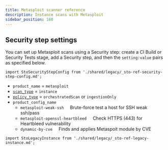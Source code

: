 ```yaml
---
title: Metasploit scanner reference
description: Instance scans with Metasploit
sidebar_position: 160
---
```



## Security step settings

You can set up Metasploit scans using a Security step: create a CI Build or Security Tests stage, add a Security step, and then the `setting:value` pairs as specified below.

<!-- SECURITY STEP CONFIG DBOX --------------------------------------------------------------------------- -->

```mdx-code-block
import StoSecurityStepConfig from './shared/legacy/_sto-ref-security-step-config.md';
```

<StoSecurityStepConfig />

* `product_name` = `metasploit`
* [`scan_type`](/docs/security-testing-orchestration/sto-techref-category/security-step-settings-reference#scanner-categories) = `instance`
* [`policy_type`](/docs/security-testing-orchestration/sto-techref-category/security-step-settings-reference#data-ingestion-methods) = `orchestratedScan` or `ingestionOnly`
* `product_config_name`
   - `metasploit-weak-ssh` &nbsp; &nbsp;  Brute-force test a host for SSH weak ssh/pass
   - `metasploit-openssl-heartbleed`  &nbsp; &nbsp; Check HTTPS (443) for Heartbleed vulnerability
   - `dynamic-by-cve`  &nbsp; &nbsp; Finds and applies Metaspoit module by CVE 



<!-- CONTAINERS ---------------------------------------------------------------------------

```mdx-code-block
import StoLegacyContainer from './shared/legacy/_sto-ref-legacy-container.md';
```

<StoLegacyContainer />


<!-- REPOS ---------------------------------------------------------------------------  

### Repository scan settings

```mdx-code-block
import StoLegacyRepo from './shared/legacy/_sto-ref-legacy-repo.md';
```

<StoLegacyRepo />

<!-- LEGACY INSTANCE  ---------------------------------------------------------------------------  -->

```mdx-code-block
import StoLegacyInstance from './shared/legacy/_sto-ref-legacy-instance.md';
```

<StoLegacyInstance />

<!-- LEGACY CONFIGS  --------------------------------------------------------------------------- 


```mdx-code-block
import StoLegacyConfig from './shared/legacy/_sto-ref-legacy-config.md';
```

<StoLegacyConfig  />


<!-- INSTANCES  --------------------------------------------------------------------------- -->